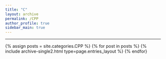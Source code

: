 ```yaml
---
title: "C"
layout: archive
permalink: /CPP
author_profile: true
sidebar_main: true
---
```


<!-- 공백이 포함되어 있는 카테고리 이름의 경우 site.categories['a b c'] 이런식으로! -->

***

{% assign posts = site.categories.CPP %}
{% for post in posts %} {% include archive-single2.html type=page.entries_layout %} {% endfor}